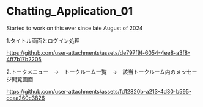# Chatting_Application_01
Started to work on this ever since late August of 2024

1.タイトル画面とログイン処理



https://github.com/user-attachments/assets/de797f9f-6054-4ee8-a3f8-4ff7b17b2205




2.トークメニュー　→　トークルーム一覧　→　該当トークルーム内のメッセージ閲覧画面


https://github.com/user-attachments/assets/fd12820b-a213-4d30-b595-ccaa260c3826







